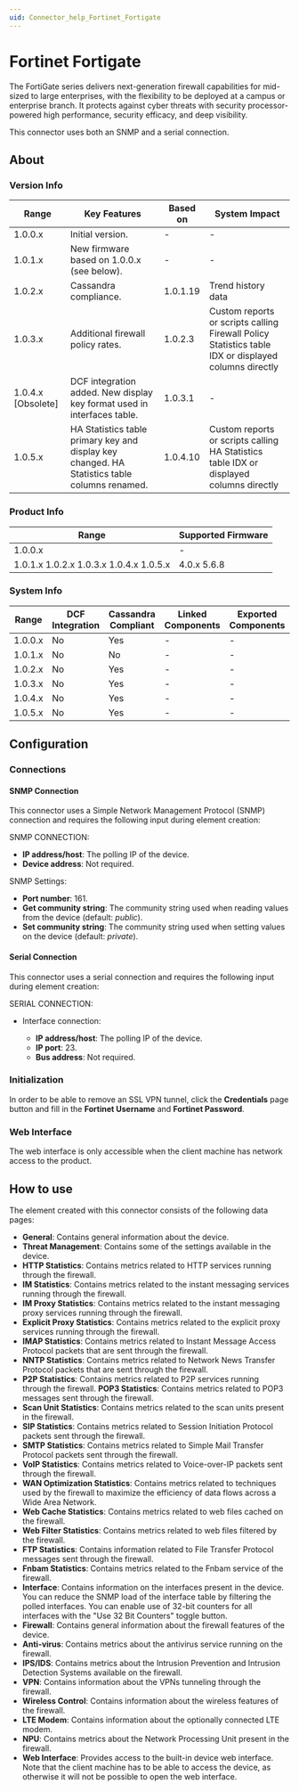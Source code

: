 ```yaml
---
uid: Connector_help_Fortinet_Fortigate
---
```


# Fortinet Fortigate

The FortiGate series delivers next-generation firewall capabilities for mid-sized to large enterprises, with the flexibility to be deployed at a campus or enterprise branch. It protects against cyber threats with security processor-powered high performance, security efficacy, and deep visibility.

This connector uses both an SNMP and a serial connection.

## About

### Version Info

| **Range**            | **Key Features**                                                                              | **Based on** | **System Impact**                                                                                    |
|----------------------|-----------------------------------------------------------------------------------------------|--------------|------------------------------------------------------------------------------------------------------|
| 1.0.0.x              | Initial version.                                                                              | -            | -                                                                                                    |
| 1.0.1.x              | New firmware based on 1.0.0.x (see below).                                                    | -            | -                                                                                                    |
| 1.0.2.x              | Cassandra compliance.                                                                         | 1.0.1.19     | Trend history data                                                                                   |
| 1.0.3.x              | Additional firewall policy rates.                                                             | 1.0.2.3      | Custom reports or scripts calling Firewall Policy Statistics table IDX or displayed columns directly |
| 1.0.4.x [Obsolete]     |DCF integration added. New display key format used in interfaces table.                       | 1.0.3.1      | -                                                                                                    |
| 1.0.5.x              | HA Statistics table primary key and display key changed. HA Statistics table columns renamed. | 1.0.4.10     | Custom reports or scripts calling HA Statistics table IDX or displayed columns directly              |

### Product Info

| **Range**                               | **Supported Firmware** |
|-----------------------------------------|------------------------|
| 1.0.0.x                                 | -                      |
| 1.0.1.x 1.0.2.x 1.0.3.x 1.0.4.x 1.0.5.x | 4.0.x 5.6.8            |

### System Info

| Range     | DCF Integration     | Cassandra Compliant     | Linked Components     | Exported Components     |
|-----------|---------------------|-------------------------|-----------------------|-------------------------|
| 1.0.0.x   | No                  | Yes                     | -                     | -                       |
| 1.0.1.x   | No                  | No                      | -                     | -                       |
| 1.0.2.x   | No                  | Yes                     | -                     | -                       |
| 1.0.3.x   | No                  | Yes                     | -                     | -                       |
| 1.0.4.x   | No                  | Yes                     | -                     | -                       |
| 1.0.5.x   | No                  | Yes                     | -                     | -                       |

## Configuration

### Connections

#### SNMP Connection

This connector uses a Simple Network Management Protocol (SNMP) connection and requires the following input during element creation:

SNMP CONNECTION:

- **IP address/host**: The polling IP of the device.
- **Device address**: Not required.

SNMP Settings:

- **Port number**: 161.
- **Get community string**: The community string used when reading values from the device (default: *public*).
- **Set community string**: The community string used when setting values on the device (default: *private*).

#### Serial Connection

This connector uses a serial connection and requires the following input during element creation:

SERIAL CONNECTION:

- Interface connection:

  - **IP address/host**: The polling IP of the device.
  - **IP port**: 23.
  - **Bus address**: Not required.

### Initialization

In order to be able to remove an SSL VPN tunnel, click the **Credentials** page button and fill in the **Fortinet Username** and **Fortinet Password**.

### Web Interface

The web interface is only accessible when the client machine has network access to the product.

## How to use

The element created with this connector consists of the following data pages:

- **General**: Contains general information about the device.
- **Threat Management**: Contains some of the settings available in the device.
- **HTTP Statistics**: Contains metrics related to HTTP services running through the firewall.
- **IM Statistics**: Contains metrics related to the instant messaging services running through the firewall.
- **IM Proxy Statistics**: Contains metrics related to the instant messaging proxy services running through the firewall.
- **Explicit Proxy Statistics**: Contains metrics related to the explicit proxy services running through the firewall.
- **IMAP Statistics**: Contains metrics related to Instant Message Access Protocol packets that are sent through the firewall.
- **NNTP Statistics**: Contains metrics related to Network News Transfer Protocol packets that are sent through the firewall.
- **P2P Statistics**: Contains metrics related to P2P services running through the firewall.
  **POP3 Statistics**: Contains metrics related to POP3 messages sent through the firewall.
- **Scan Unit Statistics**: Contains metrics related to the scan units present in the firewall.
- **SIP Statistics**: Contains metrics related to Session Initiation Protocol packets sent through the firewall.
- **SMTP Statistics**: Contains metrics related to Simple Mail Transfer Protocol packets sent through the firewall.
- **VoIP Statistics**: Contains metrics related to Voice-over-IP packets sent through the firewall.
- **WAN Optimization Statistics**: Contains metrics related to techniques used by the firewall to maximize the efficiency of data flows across a Wide Area Network.
- **Web Cache Statistics**: Contains metrics related to web files cached on the firewall.
- **Web Filter Statistics**: Contains metrics related to web files filtered by the firewall.
- **FTP Statistics**: Contains information related to File Transfer Protocol messages sent through the firewall.
- **Fnbam Statistics**: Contains metrics related to the Fnbam service of the firewall.
- **Interface**: Contains information on the interfaces present in the device. You can reduce the SNMP load of the interface table by filtering the polled interfaces. You can enable use of 32-bit counters for all interfaces with the "Use 32 Bit Counters" toggle button.
- **Firewall**: Contains general information about the firewall features of the device.
- **Anti-virus**: Contains metrics about the antivirus service running on the firewall.
- **IPS/IDS**: Contains metrics about the Intrusion Prevention and Intrusion Detection Systems available on the firewall.
- **VPN**: Contains information about the VPNs tunneling through the firewall.
- **Wireless Control**: Contains information about the wireless features of the firewall.
- **LTE Modem**: Contains information about the optionally connected LTE modem.
- **NPU**: Contains metrics about the Network Processing Unit present in the firewall.
- **Web Interface**: Provides access to the built-in device web interface. Note that the client machine has to be able to access the device, as otherwise it will not be possible to open the web interface.
